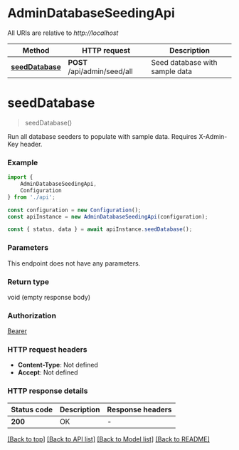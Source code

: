 # AdminDatabaseSeedingApi

All URIs are relative to *http://localhost*

|Method | HTTP request | Description|
|------------- | ------------- | -------------|
|[**seedDatabase**](#seeddatabase) | **POST** /api/admin/seed/all | Seed database with sample data|

# **seedDatabase**
> seedDatabase()

Run all database seeders to populate with sample data. Requires X-Admin-Key header.

### Example

```typescript
import {
    AdminDatabaseSeedingApi,
    Configuration
} from './api';

const configuration = new Configuration();
const apiInstance = new AdminDatabaseSeedingApi(configuration);

const { status, data } = await apiInstance.seedDatabase();
```

### Parameters
This endpoint does not have any parameters.


### Return type

void (empty response body)

### Authorization

[Bearer](../README.md#Bearer)

### HTTP request headers

 - **Content-Type**: Not defined
 - **Accept**: Not defined


### HTTP response details
| Status code | Description | Response headers |
|-------------|-------------|------------------|
|**200** | OK |  -  |

[[Back to top]](#) [[Back to API list]](../README.md#documentation-for-api-endpoints) [[Back to Model list]](../README.md#documentation-for-models) [[Back to README]](../README.md)

